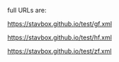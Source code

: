 full URLs are:

https://stavbox.github.io/test/gf.xml

https://stavbox.github.io/test/hf.xml

https://stavbox.github.io/test/zf.xml

